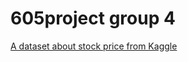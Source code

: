 # 605project group 4

[A dataset about stock price from Kaggle](https://www.kaggle.com/datasets/debashis74017/stock-market-data-nifty-100-stocks-5-min-data)
